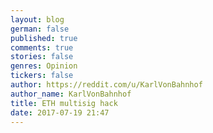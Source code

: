```yaml
---
layout: blog
german: false
published: true
comments: true
stories: false
genres: Opinion
tickers: false
author: https://reddit.com/u/KarlVonBahnhof
author_name: KarlVonBahnhof
title: ETH multisig hack
date: 2017-07-19 21:47
---
```

